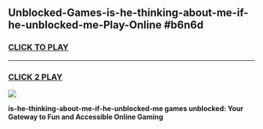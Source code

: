 
## Unblocked-Games-is-he-thinking-about-me-if-he-unblocked-me-Play-Online #b6n6d
<h3>
<a href="https://news.freeplayer.one?title=is-he-thinking-about-me-if-he-unblocked-me&ref=3">CLICK TO PLAY</a></h3>
<hr>

<h3>
<a href="https://news.freeplayer.one?title=is-he-thinking-about-me-if-he-unblocked-me&ref=3">CLICK 2 PLAY</a>
  
</h3>

<a href="https://news.freeplayer.one?title=is-he-thinking-about-me-if-he-unblocked-me&ref=3"><img src="https://clearcache.store/games.png"></a>


**is-he-thinking-about-me-if-he-unblocked-me games unblocked: Your Gateway to Fun and Accessible Online Gaming**
